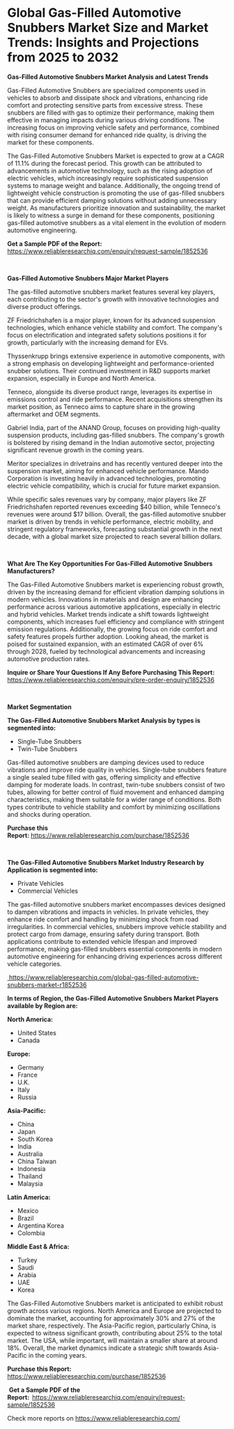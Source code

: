 <p><h1>Global Gas-Filled Automotive Snubbers Market Size and Market Trends: Insights and Projections from 2025 to 2032</h1></p><p><strong>Gas-Filled Automotive Snubbers Market Analysis and Latest Trends</strong></p>
<p><p>Gas-Filled Automotive Snubbers are specialized components used in vehicles to absorb and dissipate shock and vibrations, enhancing ride comfort and protecting sensitive parts from excessive stress. These snubbers are filled with gas to optimize their performance, making them effective in managing impacts during various driving conditions. The increasing focus on improving vehicle safety and performance, combined with rising consumer demand for enhanced ride quality, is driving the market for these components.</p><p>The Gas-Filled Automotive Snubbers Market is expected to grow at a CAGR of 11.1% during the forecast period. This growth can be attributed to advancements in automotive technology, such as the rising adoption of electric vehicles, which increasingly require sophisticated suspension systems to manage weight and balance. Additionally, the ongoing trend of lightweight vehicle construction is promoting the use of gas-filled snubbers that can provide efficient damping solutions without adding unnecessary weight. As manufacturers prioritize innovation and sustainability, the market is likely to witness a surge in demand for these components, positioning gas-filled automotive snubbers as a vital element in the evolution of modern automotive engineering.</p></p>
<p><strong>Get a Sample PDF of the Report:&nbsp;</strong> <a href="https://www.reliableresearchiq.com/enquiry/request-sample/1852536?utm_campaign=2301&utm_medium=2&utm_source=Github&utm_content=ia&utm_term=31032025&utm_id=gas-filled-automotive-snubbers">https://www.reliableresearchiq.com/enquiry/request-sample/1852536</a></p>
<p>&nbsp;</p>
<p><strong>Gas-Filled Automotive Snubbers Major Market Players</strong></p>
<p><p>The gas-filled automotive snubbers market features several key players, each contributing to the sector's growth with innovative technologies and diverse product offerings. </p><p>ZF Friedrichshafen is a major player, known for its advanced suspension technologies, which enhance vehicle stability and comfort. The company's focus on electrification and integrated safety solutions positions it for growth, particularly with the increasing demand for EVs.</p><p>Thyssenkrupp brings extensive experience in automotive components, with a strong emphasis on developing lightweight and performance-oriented snubber solutions. Their continued investment in R&D supports market expansion, especially in Europe and North America.</p><p>Tenneco, alongside its diverse product range, leverages its expertise in emissions control and ride performance. Recent acquisitions strengthen its market position, as Tenneco aims to capture share in the growing aftermarket and OEM segments.</p><p>Gabriel India, part of the ANAND Group, focuses on providing high-quality suspension products, including gas-filled snubbers. The company's growth is bolstered by rising demand in the Indian automotive sector, projecting significant revenue growth in the coming years.</p><p>Meritor specializes in drivetrains and has recently ventured deeper into the suspension market, aiming for enhanced vehicle performance. Mando Corporation is investing heavily in advanced technologies, promoting electric vehicle compatibility, which is crucial for future market expansion.</p><p>While specific sales revenues vary by company, major players like ZF Friedrichshafen reported revenues exceeding $40 billion, while Tenneco's revenues were around $17 billion. Overall, the gas-filled automotive snubber market is driven by trends in vehicle performance, electric mobility, and stringent regulatory frameworks, forecasting substantial growth in the next decade, with a global market size projected to reach several billion dollars.</p></p>
<p>&nbsp;</p>
<p><strong>What Are The Key Opportunities For Gas-Filled Automotive Snubbers Manufacturers?</strong></p>
<p><p>The Gas-Filled Automotive Snubbers market is experiencing robust growth, driven by the increasing demand for efficient vibration damping solutions in modern vehicles. Innovations in materials and design are enhancing performance across various automotive applications, especially in electric and hybrid vehicles. Market trends indicate a shift towards lightweight components, which increases fuel efficiency and compliance with stringent emission regulations. Additionally, the growing focus on ride comfort and safety features propels further adoption. Looking ahead, the market is poised for sustained expansion, with an estimated CAGR of over 6% through 2028, fueled by technological advancements and increasing automotive production rates.</p></p>
<p><strong>Inquire or Share Your Questions If Any Before Purchasing This Report:</strong> <a href="https://www.reliableresearchiq.com/enquiry/pre-order-enquiry/1852536?utm_campaign=2301&utm_medium=2&utm_source=Github&utm_content=ia&utm_term=31032025&utm_id=gas-filled-automotive-snubbers">https://www.reliableresearchiq.com/enquiry/pre-order-enquiry/1852536</a></p>
<p>&nbsp;</p>
<p><strong>Market Segmentation</strong></p>
<p><strong>The Gas-Filled Automotive Snubbers Market Analysis by types is segmented into:</strong></p>
<p><ul><li>Single-Tube Snubbers</li><li>Twin-Tube Snubbers</li></ul></p>
<p><p>Gas-filled automotive snubbers are damping devices used to reduce vibrations and improve ride quality in vehicles. Single-tube snubbers feature a single sealed tube filled with gas, offering simplicity and effective damping for moderate loads. In contrast, twin-tube snubbers consist of two tubes, allowing for better control of fluid movement and enhanced damping characteristics, making them suitable for a wider range of conditions. Both types contribute to vehicle stability and comfort by minimizing oscillations and shocks during operation.</p></p>
<p><strong>Purchase this Report:&nbsp;</strong><a href="https://www.reliableresearchiq.com/purchase/1852536?utm_campaign=2301&utm_medium=2&utm_source=Github&utm_content=ia&utm_term=31032025&utm_id=gas-filled-automotive-snubbers">https://www.reliableresearchiq.com/purchase/1852536</a></p>
<p>&nbsp;</p>
<p><strong>The Gas-Filled Automotive Snubbers Market Industry Research by Application is segmented into:</strong></p>
<p><ul><li>Private Vehicles</li><li>Commercial Vehicles</li></ul></p>
<p><p>The gas-filled automotive snubbers market encompasses devices designed to dampen vibrations and impacts in vehicles. In private vehicles, they enhance ride comfort and handling by minimizing shock from road irregularities. In commercial vehicles, snubbers improve vehicle stability and protect cargo from damage, ensuring safety during transport. Both applications contribute to extended vehicle lifespan and improved performance, making gas-filled snubbers essential components in modern automotive engineering for enhancing driving experiences across different vehicle categories.</p></p>
<p><a href="https://www.reliableresearchiq.com/global-gas-filled-automotive-snubbers-market-r1852536?utm_campaign=2301&utm_medium=2&utm_source=Github&utm_content=ia&utm_term=31032025&utm_id=gas-filled-automotive-snubbers">&nbsp;https://www.reliableresearchiq.com/global-gas-filled-automotive-snubbers-market-r1852536</a></p>
<p><strong>In terms of Region, the Gas-Filled Automotive Snubbers Market Players available by Region are:</strong></p>
<p>
    <p> <strong> North America: </strong>
        <ul>
            <li>United States</li>
            <li>Canada</li>
        </ul>
        </p> 
    <p> <strong> Europe: </strong>
        <ul>
            <li>Germany</li>
            <li>France</li>
            <li>U.K.</li>
            <li>Italy</li>
            <li>Russia</li>
        </ul>
        </p> 
    <p> <strong> Asia-Pacific: </strong>
        <ul>
            <li>China</li>
            <li>Japan</li>
            <li>South Korea</li>
            <li>India</li>
            <li>Australia</li>
            <li>China Taiwan</li>
            <li>Indonesia</li>
            <li>Thailand</li>
            <li>Malaysia</li>
        </ul>
        </p> 
    <p> <strong> Latin America: </strong>
        <ul>
            <li>Mexico</li>
            <li>Brazil</li>
            <li>Argentina Korea</li>
            <li>Colombia</li>
        </ul>
        </p> 
    <p> <strong> Middle East & Africa: </strong>
        <ul>
            <li>Turkey</li>
            <li>Saudi</li>
            <li>Arabia</li>
            <li>UAE</li>
            <li>Korea</li>
        </ul>
    </p>
    </p>
<p><p>The Gas-Filled Automotive Snubbers market is anticipated to exhibit robust growth across various regions. North America and Europe are projected to dominate the market, accounting for approximately 30% and 27% of the market share, respectively. The Asia-Pacific region, particularly China, is expected to witness significant growth, contributing about 25% to the total market. The USA, while important, will maintain a smaller share at around 18%. Overall, the market dynamics indicate a strategic shift towards Asia-Pacific in the coming years.</p></p>
<p><strong>Purchase this Report: </strong><a href="https://www.reliableresearchiq.com/purchase/1852536?utm_campaign=2301&utm_medium=2&utm_source=Github&utm_content=ia&utm_term=31032025&utm_id=gas-filled-automotive-snubbers">https://www.reliableresearchiq.com/purchase/1852536</a></p>
<p>&nbsp;<strong>Get a Sample PDF of the Report:&nbsp;&nbsp;</strong><a href="https://www.reliableresearchiq.com/enquiry/request-sample/1852536?utm_campaign=2301&utm_medium=2&utm_source=Github&utm_content=ia&utm_term=31032025&utm_id=gas-filled-automotive-snubbers">https://www.reliableresearchiq.com/enquiry/request-sample/1852536</a></p>
<p><strong></strong></p>
<p>Check more reports on <a href="https://www.reliableresearchiq.com/?utm_campaign=2301&utm_medium=2&utm_source=Github&utm_content=ia&utm_term=31032025&utm_id=gas-filled-automotive-snubbers">https://www.reliableresearchiq.com/</a></p>